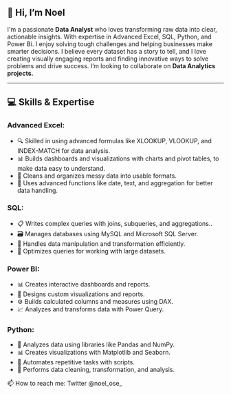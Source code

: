 ## 👋 Hi, I’m Noel
I'm a passionate **Data Analyst** who loves transforming raw data into clear, actionable insights. 
With expertise in Advanced Excel, SQL, Python, and Power Bi.
I enjoy solving tough challenges and helping businesses make smarter decisions. 
I believe every dataset has a story to tell, and I love creating visually engaging reports and finding innovative ways to solve problems and drive success.
I’m looking to collaborate on **Data Analytics projects.**

____________________________________________________________________________________________________________________________________________________________
## 💻 Skills & Expertise

### Advanced Excel:
- 🔍 Skilled in using advanced formulas like XLOOKUP, VLOOKUP, and INDEX-MATCH for data analysis.
- 📊 Builds dashboards and visualizations with charts and pivot tables, to make data easy to understand.
- 🧹 Cleans and organizes messy data into usable formats.
- 🔄 Uses advanced functions like date, text, and aggregation for better data handling.

### SQL:
- 📋 Writes complex queries with joins, subqueries, and aggregations..
- 🗃️ Manages databases using MySQL and Microsoft SQL Server.
- 🔧  Handles data manipulation and transformation efficiently.
- 🚀 Optimizes queries for working with large datasets.

### Power BI:
- 📊 Creates interactive dashboards and reports.
- 🎨 Designs custom visualizations and reports.
- ⚙️ Builds calculated columns and measures using DAX.
- 📈 Analyzes and transforms data with Power Query.

### Python:
- 🐍 Analyzes data using libraries like Pandas and NumPy.
- 📊 Creates visualizations with Matplotlib and Seaborn.
- 📂 Automates repetitive tasks with scripts.
- 🧪 Performs data cleaning, transformation, and analysis.


📫 How to reach me: Twitter @noel_ose_



<!---
noelose/noelose is a ✨ special ✨ repository because its `README.md` (this file) appears on your GitHub profile.
You can click the Preview link to take a look at your changes.
--->
